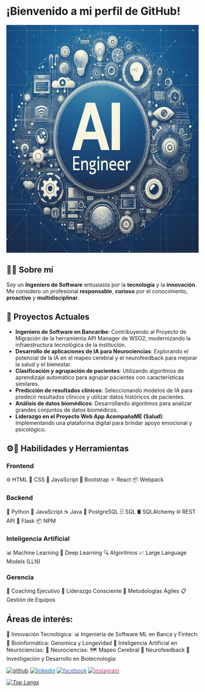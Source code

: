 # ¡Bienvenido a mi perfil de GitHub!
<img src="./assets/img/_765beb9e-bd7f-4c75-b7c6-c44bd9134592.jpg" alt="Busco oportunidades como Software Engineer ML" width="670" height="595"/>

## 👨‍💻 Sobre mí
Soy un **Ingeniero de Software** entusiasta por la **tecnología** y la **innovación**. Me considero un profesional **responsable**, **curioso** por el conocimiento, **proactivo** y **multidisciplinar**.

## 🚀 Proyectos Actuales
- **Ingeniero de Software en Bancaribe**: Contribuyendo al Proyecto de Migración de la herramienta API Manager de WSO2, modernizando la infraestructura tecnológica de la institución.
- **Desarrollo de aplicaciones de IA para Neurociencias**: Explorando el potencial de la IA en el mapeo cerebral y el neurofeedback para mejorar la salud y el bienestar.
- **Clasificación y agrupación de pacientes**: Utilizando algoritmos de aprendizaje automático para agrupar pacientes con características similares.
- **Predicción de resultados clínicos**: Seleccionando modelos de IA para predecir resultados clínicos y utilizar datos históricos de pacientes.
- **Análisis de datos biomédicos**: Desarrollando algoritmos para analizar grandes conjuntos de datos biomédicos.
- **Liderazgo en el Proyecto Web App AcompañaME (Salud)**: Implementando una plataforma digital para brindar apoyo emocional y psicológico.

## ⚙🔨 Habilidades y Herramientas 
### Frontend
🌐 HTML
🎨 CSS
📜 JavaScript
🥾 Bootstrap
⚛️ React
📦 Webpack

### Backend
🐍 Python
📜 JavaScript
☕ Java
🐘 PostgreSQL
🗄️ SQL
🛢️ SQLAlchemy
🌐 REST API
🍶 Flask
📦 NPM

### Inteligencia Artificial
📊 Machine Learning 🤖 Deep Learning 🔍 Algoritmos 📈 Large Language Models (LLN) 

### Gerencia
🙌 Coaching Ejecutivo
🧘 Liderazgo Consciente
🏃 Metodologías Ágiles 
📋 Gestión de Equipos

##  Áreas de interés:
🚀 Innovación Tecnológica: 
📊 Ingeniería de Software ML en Banca y Fintech: 
🧬 Bioinformática: Genomica y Longevidad
🧠 Inteligencia Artificial en Neuróciencias: 🧠 Neurociencias: 🗺️ Mapeo Cerebral 📡 Neurofeedback 
🧪 Investigación y Desarrollo en Biotecnología:

<a href="https://github.com/rhjardine" target="_blank"><img src='https://cdn.jsdelivr.net/npm/simple-icons@3.0.1/icons/github.svg' alt='github' height='40' style='color:#333;'></a>
<a href="https://www.linkedin.com/in/rhjardine/" target="_blank"><img src='https://cdn.jsdelivr.net/npm/simple-icons@3.0.1/icons/linkedin.svg' alt='linkedin' height='40' style='color:#0077B5;'></a>
<a href="https://www.facebook.com/richardjardine.official" target="_blank"><img src='https://cdn.jsdelivr.net/npm/simple-icons@3.0.1/icons/facebook.svg' alt='facebook' height='40' style='color:#4267B2;'></a>
<a href="https://www.instagram.com/richardjardineofficial/" target="_blank"><img src='https://cdn.jsdelivr.net/npm/simple-icons@3.0.1/icons/instagram.svg' alt='instagram' height='40' style='color:#C13584;'></a>

*[![Top Langs](https://github-readme-stats.vercel.app/api/top-langs/?username=rhjardine)](https://github.com/anuraghazra/github-readme-stats)*
